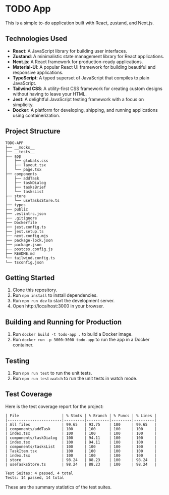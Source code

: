 # TODO App

This is a simple to-do application built with React, zustand, and Next.js.

## Technologies Used

- **React**: A JavaScript library for building user interfaces.
- **Zustand**: A minimalistic state management library for React applications.
- **Next.js**: A React framework for production-ready applications.
- **Material-UI**: A popular React UI framework for building beautiful and responsive 
applications.
- **TypeScript**: A typed superset of JavaScript that compiles to plain JavaScript.
- **Tailwind CSS**: A utility-first CSS framework for creating custom designs without having to leave your HTML.
- **Jest**: A delightful JavaScript testing framework with a focus on simplicity.
- **Docker**: A platform for developing, shipping, and running applications using containerization.


## Project Structure
```
TODO-APP
├── __mocks__
├── __tests__
├── app
│   ├── globals.css
│   ├── layout.tsx
│   └── page.tsx
├── components
│   ├── addTask
│   ├── taskDialog
│   ├── tasksBrief
│   └── tasksList
├── store
│   └── useTasksStore.ts
├── types
├── public
├── .eslintrc.json
├── .gitignore
├── Dockerfile
├── jest.config.ts
├── jest.setup.ts
├── next.config.mjs
├── package-lock.json
├── package.json
├── postcss.config.js
├── README.md
└── tailwind.config.ts
└── tsconfig.json
```
## Getting Started

1. Clone this repository.
2. Run `npm install` to install dependencies.
3. Run `npm run dev` to start the development server.
4. Open http://localhost:3000 in your browser.

## Building and Running for Production

1. Run `docker build -t todo-app .` to build a Docker image.
2. Run `docker run -p 3000:3000 todo-app` to run the app in a Docker container.

## Testing

1. Run `npm run test` to run the unit tests.
2. Run `npm run test:watch` to run the unit tests in watch mode.

## Test Coverage

Here is the test coverage report for the project:

```
| File                   | % Stmts | % Branch | % Funcs | % Lines |
|------------------------|---------|----------|---------|---------|
| All files              | 99.65   | 93.75    | 100     | 99.65   |
| components/addTask     | 100     | 100      | 100     | 100     |
| index.tsx              | 100     | 100      | 100     | 100     |
| components/taskDialog  | 100     | 94.11    | 100     | 100     |
| index.tsx              | 100     | 94.11    | 100     | 100     |
| components/tasksList   | 100     | 100      | 100     | 100     |
| TaskItem.tsx           | 100     | 100      | 100     | 100     |
| index.tsx              | 100     | 100      | 100     | 100     |
| store                  | 98.24   | 88.23    | 100     | 98.24   |
| useTasksStore.ts       | 98.24   | 88.23    | 100     | 98.24   |

Test Suites: 4 passed, 4 total
Tests: 14 passed, 14 total
```
These are the summary statistics of the test suites.

